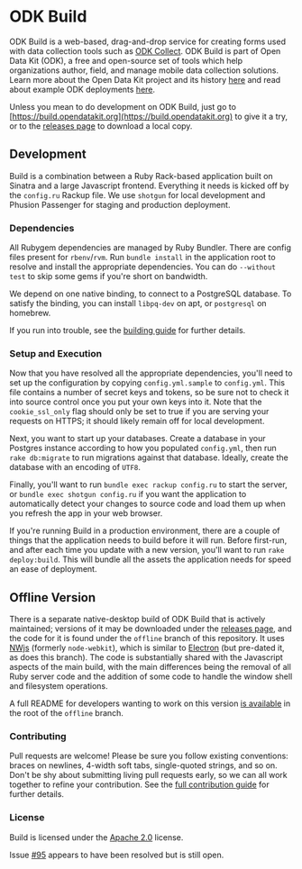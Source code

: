 # ODK Build

ODK Build is a web-based, drag-and-drop service for creating forms used with data collection tools such as [ODK Collect](https://opendatakit.org/use/collect/). ODK Build is part of Open Data Kit (ODK), a free and open-source set of tools which help organizations author, field, and manage mobile data collection solutions. Learn more about the Open Data Kit project and its history [here](https://opendatakit.org/about/) and read about example ODK deployments [here](https://opendatakit.org/about/deployments/).

Unless you mean to do development on ODK Build, just go to [https://build.opendatakit.org](https://build.opendatakit.org) to give it a try, or to the [releases page](https://github.com/opendatakit/build/releases) to download a local copy.

## Development

Build is a combination between a Ruby Rack-based application built on Sinatra and a large Javascript frontend. Everything it needs is kicked off by the `config.ru` Rackup file. We use `shotgun` for local development and Phusion Passenger for staging and production deployment.

### Dependencies

All Rubygem dependencies are managed by Ruby Bundler. There are config files present for `rbenv`/`rvm`. Run `bundle install` in the application root to resolve and install the appropriate dependencies. You can do `--without test` to skip some gems if you're short on bandwidth.

We depend on one native binding, to connect to a PostgreSQL database. To satisfy the binding, you can install `libpq-dev` on apt, or `postgresql` on homebrew.

If you run into trouble, see the [building guide](BUILDING.md) for further details.

### Setup and Execution

Now that you have resolved all the appropriate dependencies, you'll need to set up the configuration by copying `config.yml.sample` to `config.yml`. This file contains a number of secret keys and tokens, so be sure not to check it into source control once you put your own keys into it. Note that the `cookie_ssl_only` flag should only be set to true if you are serving your requests on HTTPS; it should likely remain off for local development.

Next, you want to start up your databases. Create a database in your Postgres instance according to how you populated `config.yml`, then run `rake db:migrate` to run migrations against that database. Ideally, create the database with an encoding of `UTF8`.

Finally, you'll want to run `bundle exec rackup config.ru` to start the server, or `bundle exec shotgun config.ru` if you want the application to automatically detect your changes to source code and load them up when you refresh the app in your web browser.

If you're running Build in a production environment, there are a couple of things that the application needs to build before it will run. Before first-run, and after each time you update with a new version, you'll want to run `rake deploy:build`. This will bundle all the assets the application needs for speed an ease of deployment.

## Offline Version

There is a separate native-desktop build of ODK Build that is actively maintained; versions of it may be downloaded under the [releases page](https://github.com/opendatakit/build/releases), and the code for it is found under the `offline` branch of this repository. It uses [NWjs](https://nwjs.io/) (formerly `node-webkit`), which is similar to [Electron](https://electron.atom.io/) (but pre-dated it, as does this branch). The code is substantially shared with the Javascript aspects of the main build, with the main differences being the removal of all Ruby server code and the addition of some code to handle the window shell and filesystem operations.

A full README for developers wanting to work on this version [is available](https://github.com/opendatakit/build/blob/offline/README.textile) in the root of the `offline` branch.

### Contributing

Pull requests are welcome! Please be sure you follow existing conventions: braces on newlines, 4-width soft tabs, single-quoted strings, and so on. Don't be shy about submitting living pull requests early, so we can all work together to refine your contribution. See the [full contribution guide](CONTRIBUTING.md) for further details.

### License

Build is licensed under the [Apache 2.0](http://www.apache.org/licenses/LICENSE-2.0) license.

Issue [#95](https://github.com/opendatakit/build/issues/95) appears to have been resolved but is still open.
